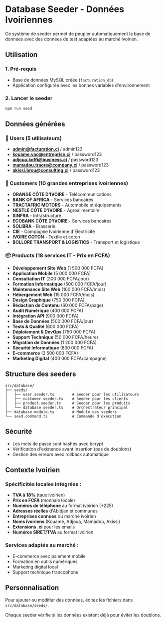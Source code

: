 # Database Seeder - Données Ivoiriennes

Ce système de seeder permet de peupler automatiquement la base de données avec des données de test adaptées au marché ivoirien.

## Utilisation

### 1. Pré-requis
- Base de données MySQL créée (`facturation_db`)
- Application configurée avec les bonnes variables d'environnement

### 2. Lancer le seeder
```bash
npm run seed
```

## Données générées

### 👥 Users (5 utilisateurs)
- **admin@facturation.ci** / admin123
- **kouame.yao@entreprise.ci** / password123
- **adjoua.koffi@business.ci** / password123
- **mamadou.traore@company.ci** / password123
- **akissi.brou@consulting.ci** / password123

### 🏢 Customers (10 grandes entreprises ivoiriennes)
- **ORANGE CÔTE D'IVOIRE** - Télécommunications
- **BANK OF AFRICA** - Services bancaires
- **TRACTAFRIC MOTORS** - Automobile et équipements
- **NESTLE CÔTE D'IVOIRE** - Agroalimentaire
- **SINFRA** - Infrastructure
- **ECOBANK CÔTE D'IVOIRE** - Services bancaires
- **SOLIBRA** - Brasserie
- **CIE** - Compagnie Ivoirienne d'Electricité
- **IVOIRE COTON** - Textile et coton
- **BOLLORE TRANSPORT & LOGISTICS** - Transport et logistique

### 📦 Products (18 services IT - Prix en FCFA)
- **Développement Site Web** (1 500 000 FCFA)
- **Application Mobile** (5 000 000 FCFA)
- **Consultation IT** (300 000 FCFA/jour)
- **Formation Informatique** (500 000 FCFA/jour)
- **Maintenance Site Web** (100 000 FCFA/mois)
- **Hébergement Web** (15 000 FCFA/mois)
- **Design Graphique** (750 000 FCFA)
- **Rédaction de Contenu** (60 000 FCFA/page)
- **Audit Numérique** (400 000 FCFA)
- **Intégration API** (900 000 FCFA)
- **Base de Données** (500 000 FCFA/jour)
- **Tests & Qualité** (600 000 FCFA)
- **Déploiement & DevOps** (750 000 FCFA)
- **Support Technique** (50 000 FCFA/heure)
- **Migration de Données** (1 200 000 FCFA)
- **Sécurité Informatique** (800 000 FCFA)
- **E-commerce** (2 500 000 FCFA)
- **Marketing Digital** (400 000 FCFA/campagne)

## Structure des seeders

```
src/database/
├── seeds/
│   ├── user.seeder.ts        # Seeder pour les utilisateurs
│   ├── customer.seeder.ts    # Seeder pour les clients
│   ├── product.seeder.ts     # Seeder pour les produits
│   └── database.seeder.ts    # Orchestrateur principal
├── database.module.ts        # Module des seeders
└── seed.command.ts           # Commande d'exécution
```

## Sécurité

- Les mots de passe sont hashés avec bcrypt
- Vérification d'existence avant insertion (pas de doublons)
- Gestion des erreurs avec rollback automatique

## Contexte Ivoirien

### Spécificités locales intégrées :
- **TVA à 18%** (taux ivoirien)
- **Prix en FCFA** (monnaie locale)
- **Numéros de téléphone** au format ivoirien (+225)
- **Adresses réelles** d'Abidjan et communes
- **Entreprises connues** du marché ivoirien
- **Noms ivoiriens** (Kouamé, Adjoua, Mamadou, Akissi)
- **Extensions .ci** pour les emails
- **Numéros SIRET/TVA** au format ivoirien

### Services adaptés au marché :
- E-commerce avec paiement mobile
- Formation en outils numériques
- Marketing digital local
- Support technique francophone

## Personnalisation

Pour ajouter ou modifier des données, éditez les fichiers dans `src/database/seeds/`.

Chaque seeder vérifie si les données existent déjà pour éviter les doublons.